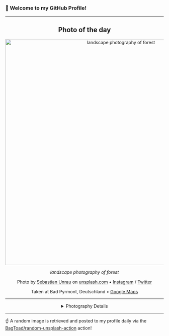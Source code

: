### 👋 Welcome to my GitHub Profile!

----
<div align="center">

## Photo of the day
  
  <a href="https://unsplash.com/photos/landscape-photography-of-forest-dJVU4jXV1Q8"><img width="720" src="https://images.unsplash.com/photo-1440847899694-90043f91c7f9?crop=entropy&cs=tinysrgb&fit=max&fm=jpg&ixid=M3w1OTQ0OTd8MHwxfHJhbmRvbXx8fHx8fHx8fDE3MjkxNDUzNjN8&ixlib=rb-4.0.3&q=80&w=1080" alt="landscape photography of forest"></a>
  
  <em>landscape photography of forest</em>
  
  <em></em>

  Photo by [Sebastian Unrau](null) on [unsplash.com](https://unsplash.com/) • [Instagram](https://instagram.com/cxrtbain) / [Twitter](https://twitter.com/cxrtbain)
  
  Taken at Bad Pyrmont, Deutschland • [Google Maps](https://www.google.com/maps/search/?api=1&query=51.9855648,9.25209110000003)
  
  ---
  
<details>
<summary>Photography Details</summary>
  
| Parameter     | Value |
| ------------- | ----- |
| Camera Model  | ILCE-6000 |
| Exposure Time | 1/125 |
| Aperture      | 3.5 |
| Focal Length  | 16.0 |
| ISO           | 250 |
| Location      | Bad Pyrmont, Deutschland (Deutschland) |
| Coordinates   | Latitude 51.9855648, Longitude 9.25209110000003 |

</details>

</div>

----

☝️ A random image is retrieved and posted to my profile daily via the [BagToad/random-unsplash-action](https://github.com/BagToad/random-unsplash-action) action!
